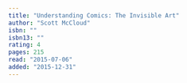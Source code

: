 ```yaml
---
title: "Understanding Comics: The Invisible Art"
author: "Scott McCloud"
isbn: ""
isbn13: ""
rating: 4
pages: 215
read: "2015-07-06"
added: "2015-12-31"
---
```


